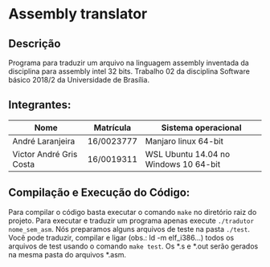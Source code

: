 # Assembly translator

## Descrição

Programa para traduzir um arquivo na linguagem assembly inventada da disciplina para assembly intel 32 bits. Trabalho 02 da disciplina Software básico 2018/2 da Universidade de Brasília.

## Integrantes:

Nome | Matrícula | Sistema operacional
---  | --- | ---
André Laranjeira | 16/0023777 | Manjaro linux 64-bit
Victor André Gris Costa | 16/0019311 | WSL Ubuntu 14.04 no Windows 10 64-bit

## Compilação e Execução do Código:

Para compilar o código basta executar o comando `make` no diretório raiz do projeto. Para executar e traduzir um programa apenas execute `./tradutor nome_sem_asm`. Nós preparamos alguns arquivos de teste na pasta `./test`. Você pode traduzir, compilar e ligar (obs.: ld -m elf_i386...) todos os arquivos de test usando o comando `make test`. Os *.s e *.out serão gerados na mesma pasta do arquivos *.asm.
